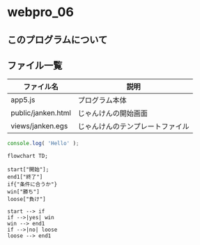 # webpro_06

## このプログラムについて

## ファイル一覧

ファイル名|説明
-|-
app5.js|プログラム本体
public/janken.html|じゃんけんの開始画面
views/janken.egs|じゃんけんのテンプレートファイル

```javascript
console.log( 'Hello' );
```

```mermaid
flowchart TD;

start["開始"];
end1["終了"]
if{"条件に合うか"}
win["勝ち"]
loose["負け"]

start --> if
if -->|yes| win
win --> end1
if -->|no| loose
loose --> end1
```
